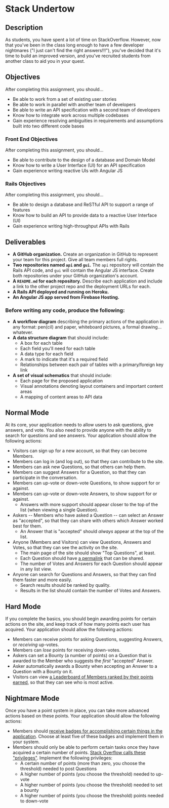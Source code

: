 # Stack Undertow

## Description

As students, you have spent a lot of time on StackOverflow.  However, now that you've been in the class long enough to have a few developer nightmares ("I just can't find the right answers!!!"), you've decided that it's time to build an improved version, and you've recruited students from another class to aid you in your quest.

## Objectives

After completing this assignment, you should...

* Be able to work from a set of existing user stories
* Be able to work in parallel with another team of developers
* Be able to write an API specification with a second team of developers
* Know how to integrate work across multiple codebases
* Gain experience resolving ambiguities in requirements and assumptions built into two different code bases

### Front End Objectives

After completing this assignment, you should...

* Be able to contribute to the design of a database and Domain Model
* Know how to write a User Interface (UI) for an API specification
* Gain experience writing reactive UIs with Angular JS

### Rails Objectives

After completing this assignment, you should...

* Be able to design a database and ReSTful API to support a range of features
* Know how to build an API to provide data to a reactive User Interface (UI)
* Gain experience writing high-throughput APIs with Rails

## Deliverables

* **A GitHub organization.** Create an organization in GitHub to represent your team for this project.  Give all team members full rights.
* **Two repositories named `api` and `gui`.** The `api` repository will contain the Rails API code, and `gui` will contain the Angular JS interface.  Create both repositories under your GitHub organization's account.
* **A `README.md` for each repository.** Describe each application and include a link to the other project repo and the deployment URLs for each.
* **A Rails API deployed and running on Heroku.**
* **An Angular JS app served from Firebase Hosting.**

### Before writing any code, produce the following:

* **A workflow diagram** describing the primary actions of the application in any format: pen(cil) and paper, whiteboard pictures, a formal drawing... whatever.
* **A data structure diagram** that should include:
  * A box for each table
  * Each field you'll need for each table
  * A data type for each field
  * A mark to indicate that it's a required field
  * Relationships between each pair of tables with a primary/foreign key link
* **A set of visual schematics** that should include:
  * Each page for the proposed application
  * Visual annotations denoting layout containers and important content areas
  * A mapping of content areas to API data

## Normal Mode

At its core, your application needs to allow users to ask questions, give answers, and vote.  You also need to provide anyone with the ability to search for questions and see answers.  Your application should allow the following actions:

* Visitors can sign up for a new account, so that they can become Members.
* Members can log in (and log out), so that they can contribute to the site.
* Members can ask new Questions, so that others can help them.
* Members can suggest Answers for a Question, so that they can participate in the conversation.
* Members can up-vote or down-vote Questions, to show support for or against.
* Members can up-vote or down-vote Answers, to show support for or against.
  * Answers with more support should appear closer to the top of the list (when viewing a single Question).
* Askers -- Members who have asked a Question -- can select an Answer as "accepted", so that they can share with others which Answer worked best for them.
  * An Answer that is "accepted" should _always_ appear at the top of the list.
* Anyone (Members and Visitors) can view Questions, Answers and Votes, so that they can see the activity on the site.
  * The main page of the site should show "Top Questions", at least.
  * Each Question should have [a permalink](https://en.wikipedia.org/wiki/Permalink) that can be shared.
  * The number of Votes and Answers for each Question should appear in any list view.
* Anyone can search for Questions and Answers, so that they can find them faster and more easily.
  * Search results should be ranked by quality.
  * Results in the list should contain the number of Votes and Answers.

## Hard Mode

If you complete the basics, you should begin awarding points for certain actions on the site, and keep track of how many points each user has acquired.  Your application should allow the following actions:

* Members can receive points for asking Questions, suggesting Answers, or _receiving_ up-votes.
* Members can _lose_ points for receiving down-votes.
* Askers can set a Bounty (a number of points) on a Question that is awarded to the Member who suggests the _first_ "accepted" Answer.
* Asker automatically awards a Bounty when accepting an Answer to a Question with a Bounty on it.
* Visitors can view [a Leaderboard of Members ranked by their points earned](http://stackoverflow.com/users), so that they can see who is most active.

## Nightmare Mode

Once you have a point system in place, you can take more advanced actions based on these points.  Your application should allow the following actions:

* Members should [receive badges for accomplishing certain things in the application](http://stackoverflow.com/help/badges).  Choose at least five of these badges and implement them in your system.
* Members should only be able to perform certain tasks once they have acquired a certain number of points.  [Stack Overflow calls these "privileges"](http://stackoverflow.com/help/privileges).  Implement the following privileges:
  * A certain number of points (more than zero, you choose the threshold) needed to post Questions
  * A higher number of points (you choose the threshold) needed to up-vote
  * A higher number of points (you choose the threshold) needed to set a bounty
  * A higher number of points (you choose the threshold) points needed to down-vote
